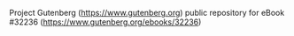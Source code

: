 Project Gutenberg (https://www.gutenberg.org) public repository for eBook #32236 (https://www.gutenberg.org/ebooks/32236)
